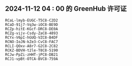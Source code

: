 ## 2024-11-12 04 : 00 的 GreenHub 许可证
```
RCaL-lmyb-EUGC-T5C8-C2D2
RCaD-91j7-Vq3w-iOC8-BE9D
RCZp-hitE-KGcf-DRC8-DE0A
RCZg-vijv-Csdy-ZaC8-4893
RCYx-V6pI-hGUQ-VZC8-B4DF
RCNO-IoJN-kZe3-CvC8-FAC7
RCLI-QOxv-A8r7-G2C8-2C82
RCKZ-BDVH-t2le-T8C8-5190
RCJw-PpZi-zHHT-jPC8-DB21
RCJ1-vpBt-OTCA-BVC8-759A
```
